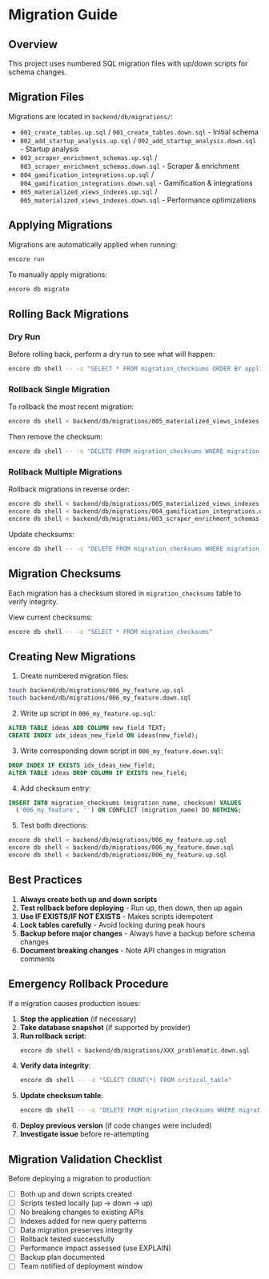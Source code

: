 # Migration Guide

## Overview

This project uses numbered SQL migration files with up/down scripts for schema changes.

## Migration Files

Migrations are located in `backend/db/migrations/`:

- `001_create_tables.up.sql` / `001_create_tables.down.sql` - Initial schema
- `002_add_startup_analysis.up.sql` / `002_add_startup_analysis.down.sql` - Startup analysis
- `003_scraper_enrichment_schemas.up.sql` / `003_scraper_enrichment_schemas.down.sql` - Scraper & enrichment
- `004_gamification_integrations.up.sql` / `004_gamification_integrations.down.sql` - Gamification & integrations
- `005_materialized_views_indexes.up.sql` / `005_materialized_views_indexes.down.sql` - Performance optimizations

## Applying Migrations

Migrations are automatically applied when running:
```bash
encore run
```

To manually apply migrations:
```bash
encore db migrate
```

## Rolling Back Migrations

### Dry Run
Before rolling back, perform a dry run to see what will happen:

```bash
encore db shell -- -c "SELECT * FROM migration_checksums ORDER BY applied_at DESC"
```

### Rollback Single Migration

To rollback the most recent migration:

```bash
encore db shell < backend/db/migrations/005_materialized_views_indexes.down.sql
```

Then remove the checksum:
```bash
encore db shell -- -c "DELETE FROM migration_checksums WHERE migration_name = '005_materialized_views_indexes'"
```

### Rollback Multiple Migrations

Rollback migrations in reverse order:

```bash
encore db shell < backend/db/migrations/005_materialized_views_indexes.down.sql
encore db shell < backend/db/migrations/004_gamification_integrations.down.sql
encore db shell < backend/db/migrations/003_scraper_enrichment_schemas.down.sql
```

Update checksums:
```bash
encore db shell -- -c "DELETE FROM migration_checksums WHERE migration_name IN ('003_scraper_enrichment_schemas', '004_gamification_integrations', '005_materialized_views_indexes')"
```

## Migration Checksums

Each migration has a checksum stored in `migration_checksums` table to verify integrity.

View current checksums:
```bash
encore db shell -- -c "SELECT * FROM migration_checksums"
```

## Creating New Migrations

1. Create numbered migration files:
```bash
touch backend/db/migrations/006_my_feature.up.sql
touch backend/db/migrations/006_my_feature.down.sql
```

2. Write up script in `006_my_feature.up.sql`:
```sql
ALTER TABLE ideas ADD COLUMN new_field TEXT;
CREATE INDEX idx_ideas_new_field ON ideas(new_field);
```

3. Write corresponding down script in `006_my_feature.down.sql`:
```sql
DROP INDEX IF EXISTS idx_ideas_new_field;
ALTER TABLE ideas DROP COLUMN IF EXISTS new_field;
```

4. Add checksum entry:
```sql
INSERT INTO migration_checksums (migration_name, checksum) VALUES
  ('006_my_feature', '') ON CONFLICT (migration_name) DO NOTHING;
```

5. Test both directions:
```bash
encore db shell < backend/db/migrations/006_my_feature.up.sql
encore db shell < backend/db/migrations/006_my_feature.down.sql
encore db shell < backend/db/migrations/006_my_feature.up.sql
```

## Best Practices

1. **Always create both up and down scripts**
2. **Test rollback before deploying** - Run up, then down, then up again
3. **Use IF EXISTS/IF NOT EXISTS** - Makes scripts idempotent
4. **Lock tables carefully** - Avoid locking during peak hours
5. **Backup before major changes** - Always have a backup before schema changes
6. **Document breaking changes** - Note API changes in migration comments

## Emergency Rollback Procedure

If a migration causes production issues:

1. **Stop the application** (if necessary)
2. **Take database snapshot** (if supported by provider)
3. **Run rollback script**:
   ```bash
   encore db shell < backend/db/migrations/XXX_problematic.down.sql
   ```
4. **Verify data integrity**:
   ```bash
   encore db shell -- -c "SELECT COUNT(*) FROM critical_table"
   ```
5. **Update checksum table**:
   ```bash
   encore db shell -- -c "DELETE FROM migration_checksums WHERE migration_name = 'XXX_problematic'"
   ```
6. **Deploy previous version** (if code changes were included)
7. **Investigate issue** before re-attempting

## Migration Validation Checklist

Before deploying a migration to production:

- [ ] Both up and down scripts created
- [ ] Scripts tested locally (up → down → up)
- [ ] No breaking changes to existing APIs
- [ ] Indexes added for new query patterns
- [ ] Data migration preserves integrity
- [ ] Rollback tested successfully
- [ ] Performance impact assessed (use EXPLAIN)
- [ ] Backup plan documented
- [ ] Team notified of deployment window
